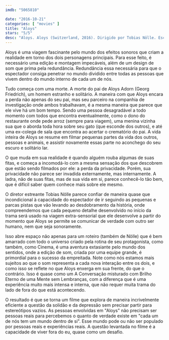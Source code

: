 ```yaml
---
imdb: "5065810"

date: "2016-10-21"
categories: [ "movies" ]
title: "Aloys"
stars: "5/5"
desc: "Aloys. Aloys (Switzerland, 2016). Dirigido por Tobias Nölle. Escrito por Tobias Nölle. Com Georg Friedrich (Aloys Adorn), Tilde von Overbeck (Vera), Kamil Krejcí (Herr Schoch), Yufei Li (Yen Lee), Koi Lee (Herr Lee), Sebastian Krähenbühl (Hauswart), Karl Friedrich (Vater Aloys), Peter Zumstein (Bestatter), Agnes Lampkin (Julie Kramer)."
---
```

Aloys é uma viagem fascinante pelo mundo dos efeitos sonoros que criam a realidade em torno dos dois personagens principais. Para esse feito, é necessário uma edição e montagem impecáveis, além de um design de som que prima pela redundância. Redundância essa necessária para que o espectador consiga penetrar no mundo dividido entre todas as pessoas que vivem dentro do mundo interno de cada um de nós.

Tudo começa com uma morte. A morte do pai de Aloys Adorn (Georg Friedrich), um homem estranho e solitário. A maneira com que Aloys encara a perda não apenas do seu pai, mas seu parceiro na companhia de investigação onde ambos trabalhavam, é a mesma maneira que parece que ele vive há um bom tempo. Sendo uma pessoa desagradável a todo momento com todos que encontra eventualmente, como o dono do restaurante onde pede arroz (sempre para viagem), uma menina vizinha sua que o aborda toda hora sobre seu gato (que esconde dos outros), e até uma ex-colega de sala que encontra ao acertar o crematório do pai. A vida inteira de Aloys se resume em filmar pequenas partes da vida dos outros, pessoas e animais, e assistir novamente essas parte no aconchego do seu escuro e solitário lar.

O que muda em sua realidade é quando alguém rouba algumas de suas fitas, e começa a incomodá-lo com a mesma sensação dos que descobrem que estão sendo filmados por ele: a perda da privacidade. Porém, sua privacidade não parece ser invadida externamente, mas internamente. A ladra, não de suas fitas, mas de sua vida em si, parece conhecê-lo tão bem, que é difícil saber quem conhece mais sobre ele mesmo.

O diretor estreante Tobias Nölle parece confiar de maneira quase que incondicional à capacidade do espectador de ir seguindo as pequenas e parcas pistas que vão levando ao desdobramento da história, onde compreendemos que cada pequeno detalhe desenvolvido no início da trama será usado na viagem extra-sensorial que ele desenvolve a partir do momento que Aloys se permite se comunicar de verdade com outro ser humano, nem que seja sonoramente.

Isso abre espaço não apenas para um roteiro (também de Nölle) que é bem amarrado com todo o universo criado pela rotina de seu protagonista, como também, como Cinema, é uma aventura extasiante pelo mundo dos sentidos, onde a edição de som, criada por uma equipe grande, é primordial para o sucesso da empreitada. Note como nós estamos mais sujeitos ao que o som representa a cada nova interação entre os dois, e como isso se reflete no que Aloys enxerga em sua frente, do que o contrário. Isso é quase como um A Conversação misturado com Brilho Eterno de uma Mente sem Lembranças, com a diferença que é uma experiência muito mais intensa e interna, que não requer muita trama do lado de fora do que está acontecendo.

O resultado é que se torna um filme que explora de maneira incrivelmente eficiente a questão da solidão e da depressão sem precisar partir para estereótipos vazios. As pessoas envolvidas em "Aloys" não precisam ser pessoas reais para percebemos o quanto de verdade existe em "cada um de nós tem um mundo dentro de si". Esse mundo pode ou não ser populado por pessoas reais e experiências reais. A questão levantada no filme é a capacidade de viver fora do eu, quase como um desafio.
